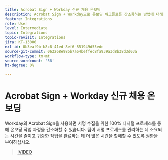 ```yaml
---
title: Acrobat Sign + Workday 신규 채용 온보딩
description: Acrobat Sign + Workday으로 온보딩 워크플로를 간소화하는 방법에 대해 알아봅니다.
feature: Integrations
role: User
level: Intermediate
topic: Integrations
topic-revisit: Integrations
jira: KT-13006
exl-id: 0b3eaf9b-b8c8-41ed-8ef6-851949d55ede
source-git-commit: 063268e985b7a64beffec8fa939a3d8b38d3d03a
workflow-type: tm+mt
source-wordcount: '58'
ht-degree: 0%

---
```


# Acrobat Sign + Workday 신규 채용 온보딩

Workday의 Acrobat Sign을 사용하면 서명 수집을 위한 100% 디지털 프로세스를 통해 온보딩 작업 과정을 간소화할 수 있습니다. 팀이 서명 프로세스를 관리하는 데 소요되는 시간을 줄이고 귀중한 작업을 완료하는 데 더 많은 시간을 할애할 수 있도록 권한을 부여하십시오.

>[!VIDEO](https://video.tv.adobe.com/v/3446640?quality=12&learn=on&hidetitle=true&captions=kor)
